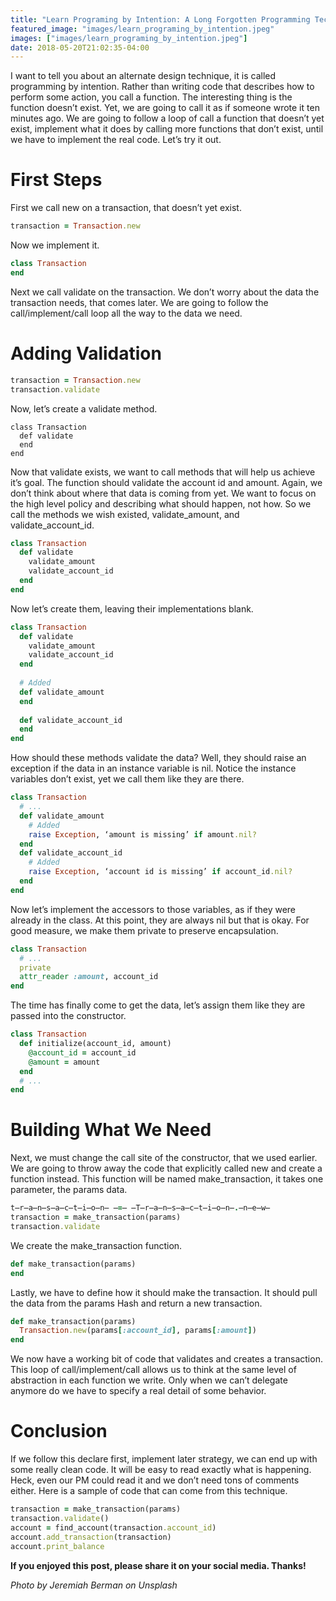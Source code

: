 ```yaml
---
title: "Learn Programing by Intention: A Long Forgotten Programming Technique"
featured_image: "images/learn_programing_by_intention.jpeg"
images: ["images/learn_programing_by_intention.jpeg"]
date: 2018-05-20T21:02:35-04:00
---
```


I want to tell you about an alternate design technique, it is called programming by intention. Rather than writing code that describes how to perform some action, you call a function. The interesting thing is the function doesn’t exist. Yet, we are going to call it as if someone wrote it ten minutes ago. We are going to follow a loop of call a function that doesn’t yet exist, implement what it does by calling more functions that don’t exist, until we have to implement the real code. Let’s try it out.

# First Steps

First we call new on a transaction, that doesn’t yet exist.

```ruby
transaction = Transaction.new
```

Now we implement it.

```ruby
class Transaction
end
```

Next we call validate on the transaction. We don’t worry about the data the transaction needs, that comes later. We are going to follow the call/implement/call loop all the way to the data we need.

# Adding Validation

```ruby
transaction = Transaction.new
transaction.validate
```

Now, let’s create a validate method.

```
class Transaction
  def validate
  end
end
```

Now that validate exists, we want to call methods that will help us achieve it’s goal. The function should validate the account id and amount. Again, we don’t think about where that data is coming from yet. We want to focus on the high level policy and describing what should happen, not how. So we call the methods we wish existed, validate_amount, and validate_account_id.

```ruby
class Transaction
  def validate 
    validate_amount
    validate_account_id
  end
end
```

Now let’s create them, leaving their implementations blank.

```ruby
class Transaction
  def validate 
    validate_amount
    validate_account_id
  end
  
  # Added
  def validate_amount
  end
  
  def validate_account_id
  end
end
```

How should these methods validate the data? Well, they should raise an exception if the data in an instance variable is nil. Notice the instance variables don’t exist, yet we call them like they are there.

```ruby
class Transaction
  # ...
  def validate_amount
    # Added
    raise Exception, ‘amount is missing’ if amount.nil?
  end
  def validate_account_id
    # Added
    raise Exception, ‘account id is missing’ if account_id.nil?
  end
end
```

Now let’s implement the accessors to those variables, as if they were already in the class. At this point, they are always nil but that is okay. For good measure, we make them private to preserve encapsulation.

```ruby
class Transaction
  # ...
  private
  attr_reader :amount, account_id
end
```

The time has finally come to get the data, let’s assign them like they are passed into the constructor.

```ruby
class Transaction
  def initialize(account_id, amount)
    @account_id = account_id
    @amount = amount
  end
  # ...
end
```

# Building What We Need

Next, we must change the call site of the constructor, that we used earlier. We are going to throw away the code that explicitly called new and create a function instead. This function will be named make_transaction, it takes one parameter, the params data.

```ruby
t̶r̶a̶n̶s̶a̶c̶t̶i̶o̶n̶ ̶=̶ ̶T̶r̶a̶n̶s̶a̶c̶t̶i̶o̶n̶.̶n̶e̶w̶
transaction = make_transaction(params)
transaction.validate
```

We create the make_transaction function.

```ruby
def make_transaction(params)
end
```

Lastly, we have to define how it should make the transaction. It should pull the data from the params Hash and return a new transaction.

```ruby
def make_transaction(params)
  Transaction.new(params[:account_id], params[:amount])  
end
```

We now have a working bit of code that validates and creates a transaction. This loop of call/implement/call allows us to think at the same level of abstraction in each function we write. Only when we can’t delegate anymore do we have to specify a real detail of some behavior.

# Conclusion

If we follow this declare first, implement later strategy, we can end up with some really clean code. It will be easy to read exactly what is happening. Heck, even our PM could read it and we don’t need tons of comments either. Here is a sample of code that can come from this technique.

```ruby
transaction = make_transaction(params)
transaction.validate()
account = find_account(transaction.account_id)
account.add_transaction(transaction)
account.print_balance
```

**If you enjoyed this post, please share it on your social media. Thanks!**

*Photo by Jeremiah Berman on Unsplash*
